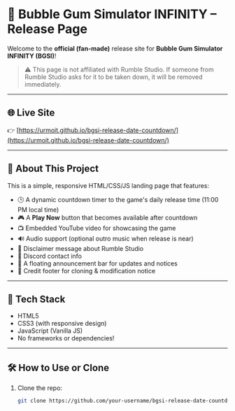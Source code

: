# 🎈 Bubble Gum Simulator INFINITY – Release Page

Welcome to the **official (fan-made)** release site for **Bubble Gum Simulator INFINITY (BGSI)**!

> ⚠️ This page is not affiliated with Rumble Studio. If someone from Rumble Studio asks for it to be taken down, it will be removed immediately.

---

## 🌐 Live Site
👉 [https://urmoit.github.io/bgsi-release-date-countdown/](https://urmoit.github.io/bgsi-release-date-countdown/)

---

## 🚀 About This Project

This is a simple, responsive HTML/CSS/JS landing page that features:
- 🕒 A dynamic countdown timer to the game's daily release time (11:00 PM local time)
- 🎮 A **Play Now** button that becomes available after countdown
- 📺 Embedded YouTube video for showcasing the game
- 🔊 Audio support (optional outro music when release is near)
- 📝 Disclaimer message about Rumble Studio
- 💬 Discord contact info
- 📢 A floating announcement bar for updates and notices
- 👤 Credit footer for cloning & modification notice

---

## 🧠 Tech Stack

- HTML5
- CSS3 (with responsive design)
- JavaScript (Vanilla JS)
- No frameworks or dependencies!

---

## 🛠️ How to Use or Clone

1. Clone the repo:
   ```bash
   git clone https://github.com/your-username/bgsi-release-date-countdown.git
